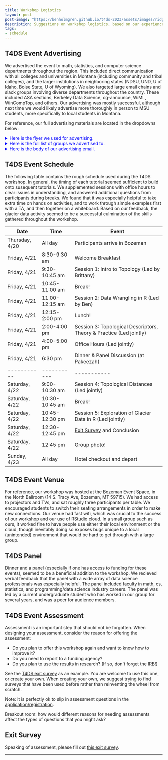 ```yaml
---
title: Workshop Logistics
layout: post
post-image: "https://benholmgren.github.io/t4ds-2023/assets/images/ridge.JPG"
description: Suggestions on workshop logistics, based on our experience.
tags:
- schedule
---
```


## T4DS Event Advertising

We advertised the event to math, statistics, and computer science departments 
throughout the region. This included direct communication with all colleges and 
universities in Montana
(including community and tribal colleges), and the larger institutions in 
neighboring states (NDSU, UND, U of Idaho, Boise State, U of Wyoming). We also 
targeted large email chains and slack groups involving diverse departments
throughout the country. These included ASA sections, Berkeley Data Science,
cg-announce, WiML, WinCompTop, and others.
Our advertising was mostly successful,
although next time we would likely advertise more thoroughly in person
to MSU students, more specifically to local students in Montana.

For reference, our full advertising materials are located in the dropdowns below:

<details>
<summary style="color:blue">Here is the flyer we used for advertising.</summary>
<br>
<pre style="background-color:lightblue">
<img src="https://comptag.github.io/t4ds-training/assets/images/flyer.pdf " alt="pts pairs">
</pre>
</details>

<details>
<summary style="color:blue">Here is the full list of groups we advertised to.</summary>
<br>
<pre style="background-color:lightblue">
- WinCompTop
- cg-announce
- WiML
- ASA JEDI
- RMMC
- Goldwater Scholars
- AISES
- MSU comon threads
- X Twitter / FB / LinkedIn
- MSU library
- ASA Sections (MT chapter, section on Stat and DS ed, ASA connect
- MAA Stat Ed and data science listservs
- Berkeley DS slack
- Aaniih College (harlem)
- Bitterroot College of UM (Hamilton)
- Blackfeet CC
- Carroll College
- Chief Dull Knife
- Dawson CC
- Flathead Valley CC
- Fort Peck
- Gallatin College
- Little Big Horn
- Missoula College
- MSU CS and Math
- MSU Billings
- MSU Great Falls
- MT Tech
- UM, CS and Math
- UM Western (Dillon)
- UM Helena
- University of Providence
- Miles CC
- Rocky Mtn College
- SKC
- Stone Child
- Boise State
- Idaho State
- Northwest Nazarene U
- NDSU
- North Idaho College
- U of Idaho
- University of Wyoming (Laramie)
</pre>
</details>

<details>
<summary style="color:blue">Here is the body of our advertising email.</summary>
<br>
<pre style="background-color:lightblue">

On 21-22 April 2023, the Topology for Data Science (T4DS) workshop will immerse 50 undergraduate students in the fast-growing area of data science, through the lens of topology. The workshop will be held in Bozeman, MT. T4DS will start with an overview of how to "think with data" through data exploration and visualization in R, continuing with a brief journey into the field of topology and how to use topological descriptors to summarize data. On the second day, participants will investigate the shape of Montana's glaciers using those topological descriptors. The workshop will also include a panel of faculty members and current graduate students who will speak about their experiences with including undergraduates in research and potential career opportunities in data science.

All undergraduates are encouraged to apply, regardless of major. The only prerequisite is a level of mathematics or computer science equivalent to a first year undergraduate course sequence, and a desire to try something new! Travel funding is available for up to 25 workshop participants. The conference website and workshop application can be found at http://www.montana.edu/datascience. Priority will be given to applications received before 31 January 2023.

If you are a faculty member and would be interested in being on the panel, please contact us using the email below.

Please feel free to forward this email or distribute the attached flyer as you see fit.

We look forward to taking you on this journey through the topological data analysis cycle!

Organizers: Brittany Terese Fasy and Ben Holmgren Contact: brittany.fasy@montana.edu
</pre>
</details>




## T4DS Event Schedule

The following table contains the rough schedule used during the T4DS workshop. 
In general, the timing of each tutorial seemed sufficient to build onto susequent 
tutorials. We supplemented sessions with office hours to clear issues in 
understanding, and answered additional questions from participants during breaks.
We found that it was especially helpful to take extra time on hands on activities,
and to work through simple examples first with a TA, and then together on a 
whiteboard. Based on our feedback, the glacier data activity seemed to be a 
successful culmination of the skills gathered throughout the workshop.

| Date        | Time        | Event       |
| ----------- | ----------- | ----------- |
| Thursday, 4/20 | All day  | Participants arrive in Bozeman |
| Friday, 4/21   | 8:30-9:30 am       | Welcome Breakfast |
| Friday, 4/21   | 9:30-10:45 am       | Session 1: Intro to Topology (Led by Brittany) |
| Friday, 4/21   | 10:45-11:00 am       | Break! |
| Friday, 4/21   | 11:00-12:15 am      | Session 2: Data Wrangling in R (Led by Ben) |
| Friday, 4/21   | 12:15-2:00 pm      | Lunch! |
| Friday, 4/21   | 2:00-4:00 pm      | Session 3: Topological Descriptors, Theory & Practice (Led jointly) |
| Friday, 4/21   | 4:00-5:00 pm      | Office Hours (Led jointly) |
| Friday, 4/21   | 6:30 pm      | Dinner & Panel Discussion (at Pakeezah) |
| ----------- | ----------- | ----------- |
| Saturday, 4/22   | 9:00-10:30 am       | Session 4: Topological Distances (Led jointly) |
| Saturday, 4/22   | 10:30-10:45 am       | Break! |
| Saturday, 4/22   | 10:45-12:30 pm       | Session 5: Exploration of Glacier Data in R (Led jointly) |
| Saturday, 4/22   | 12:30-12:45 pm       | [Exit Survey](https://survey.zohopublic.com/zs/WKCCZP) and Conclusion |
| Saturday, 4/22   | 12:45 pm  |  Group photo! |
| Sunday, 4/23   | All day       | Hotel checkout and depart |


## T4DS Event Venue

For reference, our workshop was hosted at the Bozeman Event Space, in the 
North Ballroom (14 S. Tracy Ave, Bozeman, MT 59715). We had access to projectors and 
TVs, and sat roughly three participants per table. We encouraged students to switch 
their seating arrangements in order to make new connections. Our venue had fast
wifi, which was crucial to the success of our workshop and our use of RStudio cloud.
In a small group such as ours, it worked fine to have people use either their local
environment or the cloud, though inevitably doing so exposes bugs unique to a local
(unintended) environment that would be hard to get through with a large group.

## T4DS Panel

Dinner and a panel (especially if one has access to funding for these events), seemed 
to be a beneficial addition to the workshop. We recieved verbal feedback that the 
panel with a wide array of data science professionals was especially helpful. The 
panel included faculty in math, cs, statistics, and programming/data science industry 
careers. The panel was led by a current undergraduate student who has worked in our
group for several years, and was a peer for audience members.

## T4DS Event Assessment

Assessment is an important step that should not be forgotten. When designing
your assessment, consider the reason for offering the assessment:

* Do you plan to offer this workshop again and want to know how to improve it?
* Do you need to report to a funding agency?
* Do you plan to use the results in research? (If so, don't forget the IRB!)

See the [T4DS exit survey](https://comptag.github.io/t4ds-training/assets/T4DS-exit-survey.pdf)
as an example. You are welcome to use this one, or create your own.  When
creating your own, we suggest trying to find surveys that have been used before
rather than reinventing the wheel from scratch.

Note: it is perfectly ok to slip in assessment questions in the
[application/registration](https://comptag.github.io/t4ds-training/assets/T4DS-app.pdf).

Breakout room: how would different reasons for needing assessments affect the
types of questions that you might ask?

## Exit Survey

Speaking of assessment, please fill out [this exit survey](https://montana.qualtrics.com/jfe/form/SV_4I0PoaPCGCkFPYW).

---
